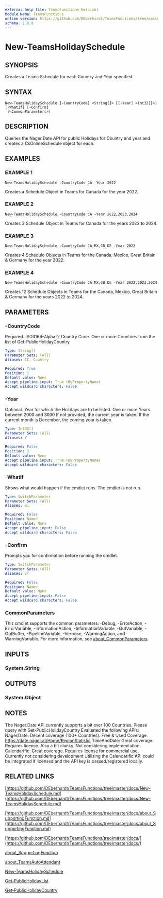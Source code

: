 ```yaml
---
external help file: TeamsFunctions-help.xml
Module Name: TeamsFunctions
online version: https://github.com/DEberhardt/TeamsFunctions/tree/master/docs/New-TeamsHolidaySchedule.md
schema: 2.0.0
---
```


# New-TeamsHolidaySchedule

## SYNOPSIS
Creates a Teams Schedule for each Country and Year specified

## SYNTAX

```
New-TeamsHolidaySchedule [-CountryCode] <String[]> [[-Year] <Int32[]>] [-WhatIf] [-Confirm]
 [<CommonParameters>]
```

## DESCRIPTION
Queries the Nager.Date API for public Holidays for Country and year and creates a CsOnlineSchedule object for each.

## EXAMPLES

### EXAMPLE 1
```
New-TeamsHolidaySchedule -CountryCode CA -Year 2022
```

Creates a Schedule Object in Teams for Canada for the year 2022.

### EXAMPLE 2
```
New-TeamsHolidaySchedule -CountryCode CA -Year 2022,2023,2024
```

Creates 3 Schedule Object in Teams for Canada for the years 2022 to 2024.

### EXAMPLE 3
```
New-TeamsHolidaySchedule -CountryCode CA,MX,GB,DE -Year 2022
```

Creates 4 Schedule Objects in Teams for the Canada, Mexico, Great Britain & Germany for the year 2022.

### EXAMPLE 4
```
New-TeamsHolidaySchedule -CountryCode CA,MX,GB,DE -Year 2022,2023,2024
```

Creates 12 Schedule Objects in Teams for the Canada, Mexico, Great Britain & Germany for the years 2022 to 2024.

## PARAMETERS

### -CountryCode
Required.
ISO3166-Alpha-2 Country Code.
One or more Countries from the list of Get-PublicHolidayCountry

```yaml
Type: String[]
Parameter Sets: (All)
Aliases: CC, Country

Required: True
Position: 1
Default value: None
Accept pipeline input: True (ByPropertyName)
Accept wildcard characters: False
```

### -Year
Optional.
Year for which the Holidays are to be listed.
One or more Years between 2000 and 3000
If not provided, the current year is taken.
If the current month is December, the coming year is taken.

```yaml
Type: Int32[]
Parameter Sets: (All)
Aliases: Y

Required: False
Position: 2
Default value: None
Accept pipeline input: True (ByPropertyName)
Accept wildcard characters: False
```

### -WhatIf
Shows what would happen if the cmdlet runs.
The cmdlet is not run.

```yaml
Type: SwitchParameter
Parameter Sets: (All)
Aliases: wi

Required: False
Position: Named
Default value: None
Accept pipeline input: False
Accept wildcard characters: False
```

### -Confirm
Prompts you for confirmation before running the cmdlet.

```yaml
Type: SwitchParameter
Parameter Sets: (All)
Aliases: cf

Required: False
Position: Named
Default value: None
Accept pipeline input: False
Accept wildcard characters: False
```

### CommonParameters
This cmdlet supports the common parameters: -Debug, -ErrorAction, -ErrorVariable, -InformationAction, -InformationVariable, -OutVariable, -OutBuffer, -PipelineVariable, -Verbose, -WarningAction, and -WarningVariable. For more information, see [about_CommonParameters](http://go.microsoft.com/fwlink/?LinkID=113216).

## INPUTS

### System.String
## OUTPUTS

### System.Object
## NOTES
The Nager.Date API currently supports a bit over 100 Countries.
Please query with Get-PublicHolidayCountry
Evaluated the following APIs:
Nager.Date:   Decent coverage (100+ Countries).
Free & Used Coverage: https://date.nager.at/Home/RegionStatistic
TimeAndDate:  Great coverage.
Requires license.
Also a bit clunky.
Not considering implementation.
Calendarific: Great coverage.
Requires license for commercial use.
Currently not considering development
Utilising the Calendarific API could be integrated if licensed and the API key is passed/registered locally.

## RELATED LINKS

[https://github.com/DEberhardt/TeamsFunctions/tree/master/docs/New-TeamsHolidaySchedule.md](https://github.com/DEberhardt/TeamsFunctions/tree/master/docs/New-TeamsHolidaySchedule.md)

[https://github.com/DEberhardt/TeamsFunctions/tree/master/docs/about_SupportingFunction.md](https://github.com/DEberhardt/TeamsFunctions/tree/master/docs/about_SupportingFunction.md)

[https://github.com/DEberhardt/TeamsFunctions/tree/master/docs/](https://github.com/DEberhardt/TeamsFunctions/tree/master/docs/)

[about_SupportingFunction]()

[about_TeamsAutoAttendant]()

[New-TeamsHolidaySchedule]()

[Get-PublicHolidayList]()

[Get-PublicHolidayCountry]()

